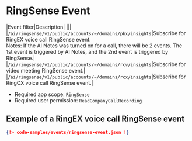 # RingSense Event

|Event filter|Description|
|||
|`/ai/ringsense/v1/public/accounts/~/domains/pbx/insights`|Subscribe for RingEX voice call RingSense event.<br>Notes: If the AI Notes was turned on for a call, there will be 2 events. The 1st event is triggered by AI Notes, and the 2nd event is triggered by RingSense.|
|`/ai/ringsense/v1/public/accounts/~/domains/rcv/insights`|Subscribe for video meeting RingSense event.|
|`/ai/ringsense/v1/public/accounts/~/domains/rcx/insights`|Subscribe for RingCX voice call RingSense event.|

* Required app scope: `RingSense`
* Required user permission: `ReadCompanyCallRecording`

## Example of a RingEX voice call RingSense event

```json
{!> code-samples/events/ringsense-event.json !}
```
